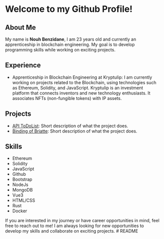 # Welcome to my Github Profile!

## About Me
My name is **Nouh Benzidane**, I am 23 years old and currently an apprenticeship in blockchain engineering. My goal is to develop programming skills while working on exciting projects.

## Experience
- Apprenticeship in Blockchain Engineering at Kryptulip: I am currently working on projects related to the Blockchain, using technologies such as Ethereum, Solidity, and JavaScript. Kryptulip is an investment platform that connects inventors and new technology enthusiasts. It associates NFTs (non-fungible tokens) with IP assets.

## Projects
- [API ToDoList](https://github.com/FouziGit/API_Task): Short description of what the project does.
- [Binding of Briatte](https://github.com/FouziGit/TheBinding_of_Briatte): Short description of what the project does.

## Skills
- Ethereum
- Solidity
- JavaScript
- Github
- Bootstrap
- NodeJs
- MongoDB
- Vue3
- HTML/CSS
- Rust
- Docker

If you are interested in my journey or have career opportunities in mind, feel free to reach out to me! I am always looking for new opportunities to develop my skills and collaborate on exciting projects.
#   R E A D M E  
 